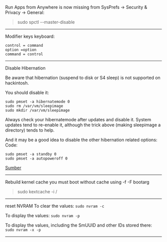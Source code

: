 Run Apps from Anywhere is now missing from SysPrefs -> Security & Privacy -> General:
> sudo spctl --master-disable

---

Modifier keys keyboard:
```
control = command
option =option
command = control
```

---

Disable Hibernation

Be aware that hibernation (suspend to disk or S4 sleep) is not supported on hackintosh.

You should disable it:
```
sudo pmset -a hibernatemode 0
sudo rm /var/vm/sleepimage
sudo mkdir /var/vm/sleepimage
```
Always check your hibernatemode after updates and disable it. System updates tend to re-enable it, although the trick above (making sleepimage a directory) tends to help.

And it may be a good idea to disable the other hibernation related options:
Code:
```
sudo pmset -a standby 0
sudo pmset -a autopoweroff 0
```

[Sumber](https://www.tonymacx86.com/threads/guide-native-power-management-for-laptops.175801/)

---

Rebuild kernel cache
you must boot without cache using -f -F bootarg

> sudo kextcache -i /

---

reset NVRAM
To clear the values:
`sudo nvram -c`

To display the values:
`sudo nvram -p`

To display the values, including the SmUUID and other IDs stored there:
`sudo nvram -x -p`

---
